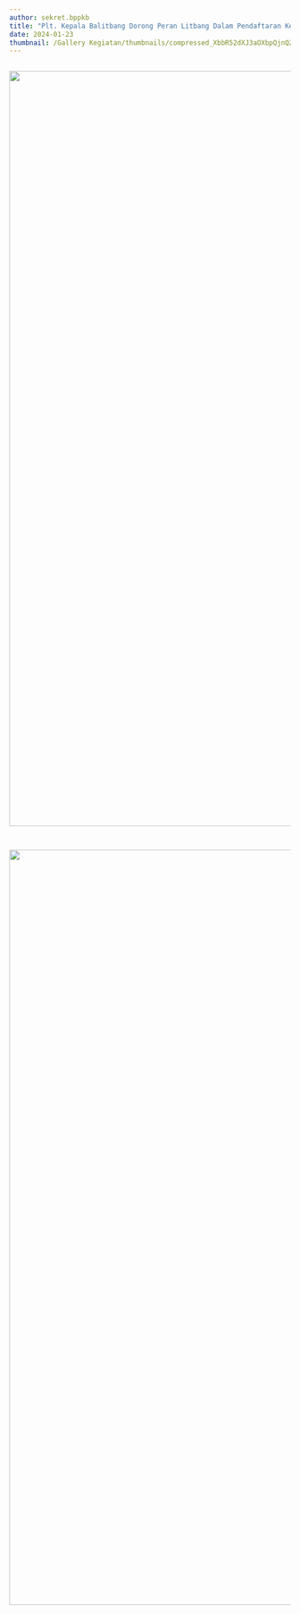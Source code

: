 ```yaml
---
author: sekret.bppkb
title: "Plt. Kepala Balitbang Dorong Peran Litbang Dalam Pendaftaran Kekayaan Intelektual Di Kalimantan Barat"
date: 2024-01-23
thumbnail: /Gallery Kegiatan/thumbnails/compressed_XbbR52dXJ3aOXbpQjnQZrpGra1ktvxcZLq8DsCKY.png
---
```

<p><img src="/images/926wLolmkQykx2PYSpgy.png" alt="" /></p>
<p><img src="/images/GidtFyennO3sPgxbgReK.png" alt="" width="1080" height="1350" /></p>
<p><img src="/images/dY3t4WS20WCkLAU4indO.png" alt="" /></p>
<p><img src="/images/RUNcsqVx9YE68zjH7bnZ.png" alt="" /></p>
<p><img src="/images/1yRzc42bd94nU05UUyKY.png" alt="" width="1080" height="1350" /></p>